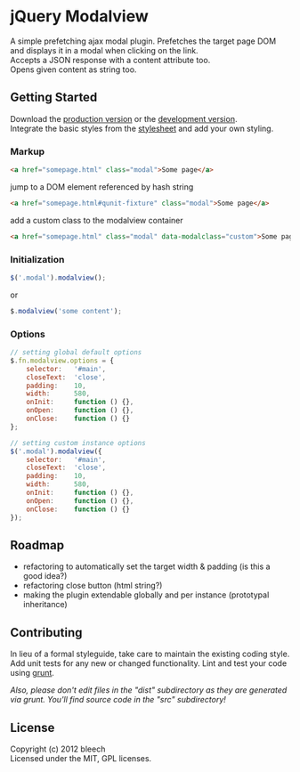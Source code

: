 # jQuery Modalview

A simple prefetching ajax modal plugin. Prefetches the target page DOM and displays it in a modal when clicking on the link.  
Accepts a JSON response with a content attribute too.  
Opens given content as string too.

## Getting Started
Download the [production version][min] or the [development version][max].  
Integrate the basic styles from the [stylesheet][styles] and add your own styling.

[min]: https://raw.github.com/bleech/jquery.modalview/master/dist/jquery.modalview.min.js
[max]: https://raw.github.com/bleech/jquery.modalview/master/dist/jquery.modalview.js
[styles]: https://raw.github.com/bleech/jquery.modalview/master/dist/jquery.modalview.css

### Markup
```html
<a href="somepage.html" class="modal">Some page</a>
```

jump to a DOM element referenced by hash string
```html
<a href="somepage.html#qunit-fixture" class="modal">Some page</a>
```

add a custom class to the modalview container
```html
<a href="somepage.html" class="modal" data-modalclass="custom">Some page</a>
```

### Initialization
```javascript
$('.modal').modalview();
```
or
```javascript
$.modalview('some content');
```

### Options
```javascript
// setting global default options
$.fn.modalview.options = {
	selector:   '#main',
	closeText:  'close',
	padding:    10,
	width:      580,
	onInit:     function () {},
	onOpen:     function () {},
	onClose:    function () {}
};

// setting custom instance options
$('.modal').modalview({
	selector:   '#main',
	closeText:  'close',
	padding:    10,
	width:      580,
	onInit:     function () {},
	onOpen:     function () {},
	onClose:    function () {}
});
```

## Roadmap
- refactoring to automatically set the target width & padding (is this a good idea?)
- refactoring close button (html string?)
- making the plugin extendable globally and per instance (prototypal inheritance)

## Contributing
In lieu of a formal styleguide, take care to maintain the existing coding style. Add unit tests for any new or changed functionality. Lint and test your code using [grunt](https://github.com/cowboy/grunt).

_Also, please don't edit files in the "dist" subdirectory as they are generated via grunt. You'll find source code in the "src" subdirectory!_

## License
Copyright (c) 2012 bleech  
Licensed under the MIT, GPL licenses.

